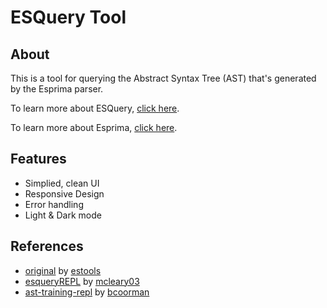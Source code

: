 # ESQuery Tool
## About
This  is a tool for querying the Abstract Syntax Tree (AST) that's generated by the Esprima parser.

To learn more about ESQuery, <a href="https://github.com/estools/esquery">click here</a>.

To learn more about Esprima, <a href="https://github.com/jquery/esprima">click here</a>.


## Features
* Simplied, clean UI
* Responsive Design
* Error handling 
* Light & Dark mode 


## References
* <a href="https://estools.github.io/esquery/">original</a> by <a href="https://github.com/estools">estools</a>
* <a href="https://github.com/mcleary03/esqueryREPL">esqueryREPL</a> by <a href="https://github.com/mcleary03">mcleary03</a>
* <a href="https://github.com/bcorman/esquery-training">ast-training-repl</a> by <a href="https://github.com/bcorman">bcoorman</a>